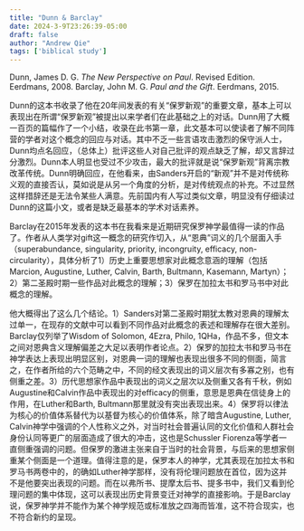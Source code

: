 ```yaml
---
title: "Dunn & Barclay"
date: 2024-3-9T23:26:39-05:00
draft: false
author: "Andrew Qie"
tags: ['biblical study']
---
```

Dunn, James D. G. *The New Perspective on Paul*. Revised Edition. Eerdmans, 2008.
Barclay, John M. G. *Paul and the Gift*. Eerdmans, 2015.

Dunn的这本书收录了他在20年间发表的有关“保罗新观”的重要文章，基本上可以表现出在所谓“保罗新观”被提出以来学者们在此基础之上的对话。Dunn用了大概一百页的篇幅作了一个小结，收录在此书第一章，此文基本可以使读者了解不同阵营的学者对这个概念的回应与对话。其中不乏一些言语攻击激烈的保守派人士，Dunn均点名回应，（总体上）批评这些人对自己批评的观点缺乏了解，却又言辞过分激烈。Dunn本人明显也受过不少攻击，最大的批评就是说“保罗新观”背离宗教改革传统。Dunn明确回应，在他看来，由Sanders开启的“新观”并不是对传统称义观的直接否认，莫如说是从另一个角度的分析，是对传统观点的补充。不过显然这样措辞还是无法令某些人满意。先前国内有人写过类似文章，明显没有仔细读过Dunn的这篇小文，或者是缺乏最基本的学术对话素养。

Barclay在2015年发表的这本书在我看来是近期研究保罗神学最值得一读的作品了。作者从人类学对gift这一概念的研究作切入，从“恩典”词义的几个层面入手（superabundance, singularity, priority, incongruity, efficacy, non-circularity），具体分析了1）历史上重要思想家对此概念意涵的理解（包括Marcion, Augustine, Luther, Calvin, Barth, Bultmann, Kasemann, Martyn）；2）第二圣殿时期一些作品对此概念的理解；3）保罗在加拉太书和罗马书中对此概念的理解。

他大概得出了这么几个结论。1）Sanders对第二圣殿时期犹太教对恩典的理解太过单一，在现存的文献中可以看到不同作品对此概念的表述和理解存在很大差别。Barclay仅列举了Wisdom of Solomon, 4Ezra, Philo, 1QHa，作品不多，但文本之间对恩典含义理解偏差之大足以表明作者论点。2）保罗的加拉太书和罗马书在神学表达上表现出明显区别，对恩典一词的理解也表现出很多不同的侧面，简言之，在作者所给的六个范畴之中，不同的经文表现出的词义层次有多寡之别，也有侧重之差。3）历代思想家作品中表现出的词义之层次以及侧重又各有千秋，例如Augustine和Calvin作品中表现出的对efficacy的侧重，意思是恩典在信徒身上的作用，在Luther和Barth, Bultmann那里就没有突出表现出来。4）保罗将以律法为核心的价值体系替代为以基督为核心的价值体系，除了暗含Augustine, Luther, Calvin神学中强调的个人性称义之外，对当时社会普遍认同的文化价值和人群社会身份认同等更广的层面造成了很大的冲击，这也是Schussler Fiorenza等学者一直侧重强调的问题。但保罗的激进主张来自于当时的社会背景，与后来的思想家侧重某个侧面是一个道理。值得注意的是，保罗本人的神学，尤其表现在加拉太书和罗马书两卷中的，的确如Luther神学那样，没有将伦理问题放在首位，因为这并不是他要突出表现的问题。而在以弗所书、提摩太后书、提多书中，我们又看到伦理问题的集中体现，这可以表现出历史背景变迁对神学的直接影响。于是Barclay说，保罗神学并不能作为某个神学规范或标准放之四海而皆准，这不符合现实，也不符合新约的呈现。

